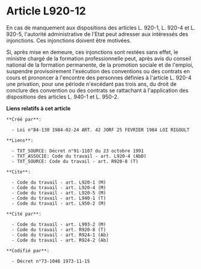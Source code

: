 # Article L920-12

En cas de manquement aux dispositions des articles L. 920-1, L. 920-4 et L. 920-5, l'autorité administrative de l'Etat peut
adresser aux intéressés des injonctions. Ces injonctions doivent être motivées.

Si, après mise en demeure, ces injonctions sont restées sans effet, le ministre chargé de la formation professionnelle peut,
après avis du conseil national de la formation permanente, de la promotion sociale et de l'emploi, suspendre provisoirement
l'exécution des conventions ou des contrats en cours et prononcer à l'encontre des personnes définies à l'article L. 920-4
une privation, pour une période n'excédant pas trois ans, du droit de conclure des convention ou des contrats se rattachant à
l'application des dispositions des articles L. 940-1 et L. 950-2.

**Liens relatifs à cet article**

	**Créé par**:

	  - Loi n°84-130 1984-02-24 ART. 42 JORF 25 FEVRIER 1984 LOI RIGOULT

	**Liens**:

	  - TXT_SOURCE: Décret n°91-1107 du 23 octobre 1991
	  - TXT_ASSOCIE: Code du travail - art. L920-4 (AbD)
	  - TXT_SOURCE: Code du travail - art. R920-8 (T)

	**Cite**:

	  - Code du travail - art. L920-1 (M)
	  - Code du travail - art. L920-4 (M)
	  - Code du travail - art. L920-5 (M)
	  - Code du travail - art. L940-1 (T)
	  - Code du travail - art. L950-2 (M)

	**Cité par**:

	  - Code du travail - art. L993-2 (M)
	  - Code du travail - art. R920-8 (T)
	  - Code du travail - art. R924-1 (Ab)
	  - Code du travail - art. R924-2 (Ab)

	**Codifié par**:

	  - Décret n°73-1046 1973-11-15

